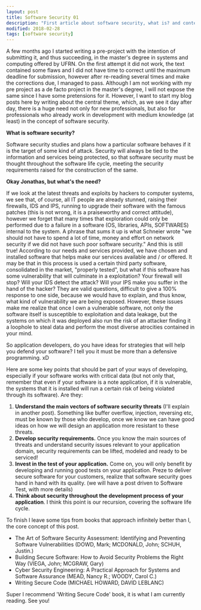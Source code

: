 ```yaml
---
layout: post
title: Software Security 01
description: "First article about software security, what is? and contextualization"
modified: 2018-02-28
tags: [software security]
---
```


<p>
A few months ago I started writing a pre-project with the intention of submitting it, and thus succeeding, in the master's degree in systems and computing offered by UFRN. On the first attempt it did not work, the text contained some flaws and I did not have time to correct until the maximum deadline for submission, however after re-reading several times and make the corrections due, I managed to pass. Although I am not working with my pre project as a de facto project in the master's degree, I will not expose the same since I have some pretensions for it. However, I want to start my blog posts here by writing about the central theme, which, as we see it day after day, there is a huge need not only for new professionals, but also for professionals who already work in development with medium knowledge (at least) in the concept of software security.
</p>

<p>
<b>What is software security?</b>
</p>

<p>
Software security studies and plans how a particular software behaves if it is the target of some kind of attack. Security will always be tied to the information and services being protected, so that software security must be thought throughout the software life cycle, meeting the security requirements raised for the construction of the same.
</p>

<p>
<b>Okay Jonathas, but what's the need?</b>
</p>

<p>
If we look at the latest threats and exploits by hackers to computer systems, we see that, of course, all IT people are already stunned, raising their firewalls, IDS and IPS, running to upgrade their software with the famous patches (this is not wrong, it is a praiseworthy and correct attitude), however we forget that many times that exploration could only be performed due to a failure in a software (OS, libraries, APIs, SOFTWARES) internal to the system. A phrase that sums it up is what Schneier wrote "we should not have to spend a lot of time, money and effort on network security if we did not have such poor software security." And this is still true! According to our needs and services provided, we have chosen and installed software that helps make our services available and / or offered. It may be that in this process is used a certain third party software, consolidated in the market, "properly tested", but what if this software has some vulnerability that will culminate in a exploitation? Your firewall will stop? Will your IDS detect the attack? Will your IPS make you suffer in the hand of the hacker? They are valid questions, difficult to give a 100% response to one side, because we would have to explain, and thus know, what kind of vulnerability we are being exposed. However, these issues make me realize that once I own a vulnerable software, not only the software itself is susceptible to exploitation and data leakage, but the systems on which it was deployed also run the risk of an attacker finding it a loophole to steal data and perform the most diverse atrocities contained in your mind.
</p>

<p>
So application developers, do you have ideas for strategies that will help you defend your software? I tell you it must be more than a defensive programming. xD

Here are some key points that should be part of your ways of developing, especially if your software works with critical data (but not only that, remember that even if your software is a note application, if it is vulnerable, the systems that it is installed will run a certain risk of being violated through its software). Are they:
</p>

1. <b>Understand the main vectors of software security threats</b> (I'll explain in another post). Something like buffer overflow, injection, reversing etc, must be known by those who develop, once we know we can have good ideas on how we will design an application more resistant to these threats.
2. <b>Develop security requirements.</b> Once you know the main sources of threats and understand security issues relevant to your application domain, security requirements can be lifted, modeled and ready to be serviced!
3. <b>Invest in the test of your application.</b> Come on, you will only benefit by developing and running good tests on your application. Preze to deliver secure software for your customers, realize that software security goes hand in hand with its quality. (we will have a post driven to Software Test, with more details)
4. <b>Think about security throughout the development process of your application</b>. I think this point is our recursion, covering the software life cycle.

<p>
To finish I leave some tips from books that approach infinitely better than I, the core concept of this post.
</P>

* The Art of Software Security Assessment: Identifying and Preventing Software Vulnerabilities (DOWD, Mark; MCDONALD, John; SCHUH, Justin.)
* Building Secure Software: How to Avoid Security Problems the Right Way (VIEGA, John; MCGRAW, Gary)
* Cyber Security Engineering: A Practical Approach for Systems and Software Assurance (MEAD, Nancy R.; WOODY, Carol C.)
* Writing Secure Code (MICHAEL HOWARD, DAVID LEBLANC)

<p>
Super I recommend 'Writing Secure Code' book, it is what I am currently reading.
See you!
<p/>

